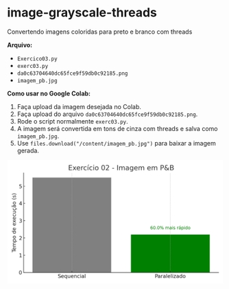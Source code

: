 # image-grayscale-threads
Convertendo imagens coloridas para preto e branco com threads

**Arquivo:**
- `Exercico03.py`
- `exerc03.py`
- `da0c63704640dc65fce9f59db0c92185.png`
- `imagem_pb.jpg`

**Como usar no Google Colab:**
1. Faça upload da imagem desejada no Colab.
2. Faça upload do arquivo `da0c63704640dc65fce9f59db0c92185.png`.
3. Rode o script normalmente `exerc03.py`.
4. A imagem será convertida em tons de cinza com threads e salva como `imagem_pb.jpg`.
5. Use `files.download("/content/imagem_pb.jpg")` para baixar a imagem gerada.

![Gráfico de comparação](grafico_ex02.png)
